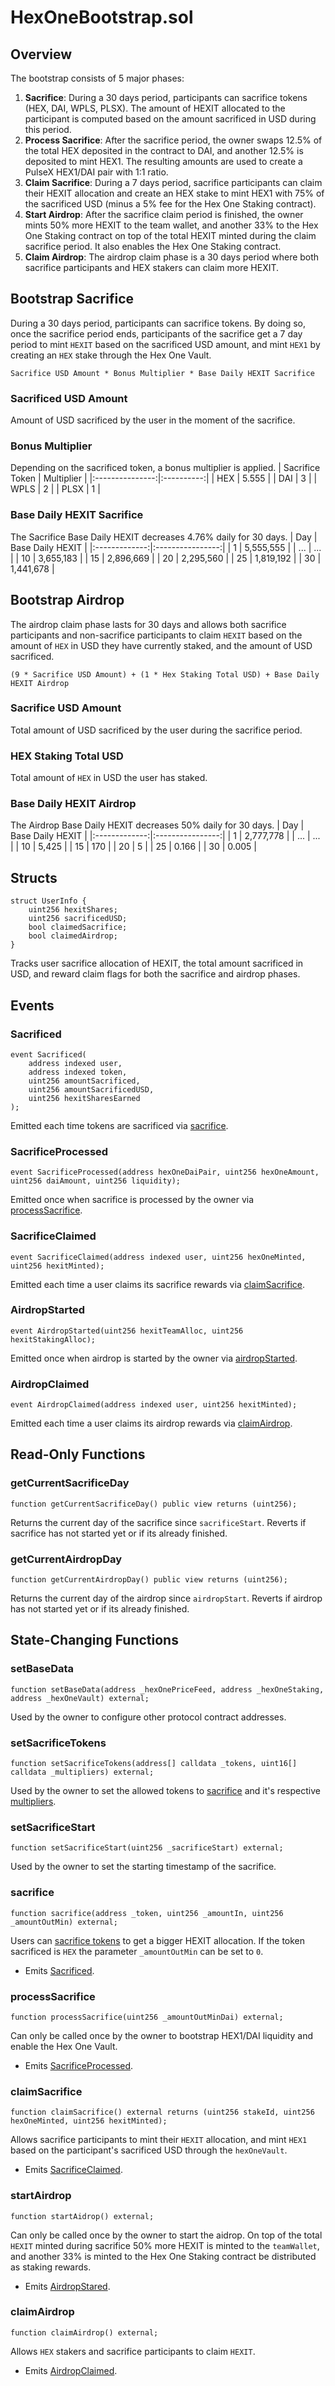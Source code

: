 # HexOneBootstrap.sol

## Overview
The bootstrap consists of 5 major phases:
1. **Sacrifice**: During a 30 days period, participants can sacrifice tokens (HEX, DAI, WPLS, PLSX). The amount of HEXIT allocated to the participant is computed based on the amount sacrificed in USD during this period.
2. **Process Sacrifice**: After the sacrifice period, the owner swaps 12.5% of the total HEX deposited in the contract to DAI, and another 12.5% is deposited to mint HEX1. The resulting amounts are used to create a PulseX HEX1/DAI pair with 1:1 ratio.
3. **Claim Sacrifice**: During a 7 days period, sacrifice participants can claim their HEXIT allocation and create an HEX stake to mint HEX1 with 75% of the sacrificed USD (minus a 5% fee for the Hex One Staking contract).
4. **Start Airdrop**: After the sacrifice claim period is finished, the owner mints 50% more HEXIT to the team wallet, and another 33% to the Hex One Staking contract on top of the total HEXIT minted during the claim sacrifice period. It also enables the Hex One Staking contract.
5. **Claim Airdrop**: The airdrop claim phase is a 30 days period where both sacrifice participants and HEX stakers can claim more HEXIT.

## Bootstrap Sacrifice
During a 30 days period, participants can sacrifice tokens. By doing so, once the sacrifice period ends, participants of the sacrifice get a 7 day period to mint `HEXIT` based on the sacrificed USD amount, and mint `HEX1` by creating an `HEX` stake through the Hex One Vault.
```
Sacrifice USD Amount * Bonus Multiplier * Base Daily HEXIT Sacrifice
```

### Sacrificed USD Amount
Amount of USD sacrificed by the user in the moment of the sacrifice.

### Bonus Multiplier
Depending on the sacrificed token, a bonus multiplier is applied.
| Sacrifice Token | Multiplier |
|:---------------:|:----------:|
|       HEX       |    5.555   |
|       DAI       |     3      |
|       WPLS      |     2      |
|       PLSX      |     1      |

### Base Daily HEXIT Sacrifice
The Sacrifice Base Daily HEXIT decreases 4.76% daily for 30 days.
| Day           | Base Daily HEXIT |
|:-------------:|:----------------:|
|      1        |    5,555,555     |
|      ...      |       ...        |
|      10       |    3,655,183     |
|      15       |    2,896,669     |
|      20       |    2,295,560     |
|      25       |    1,819,192     |
|      30       |    1,441,678     |

## Bootstrap Airdrop
The airdrop claim phase lasts for 30 days and allows both sacrifice participants and non-sacrifice participants to claim `HEXIT` based on the amount of `HEX` in USD they have currently staked, and the amount of USD sacrificed.
```
(9 * Sacrifice USD Amount) + (1 * Hex Staking Total USD) + Base Daily HEXIT Airdrop
```

### Sacrifice USD Amount
Total amount of USD sacrificed by the user during the sacrifice period.

### HEX Staking Total USD
Total amount of `HEX` in USD the user has staked.

### Base Daily HEXIT Airdrop
The Airdrop Base Daily HEXIT decreases 50% daily for 30 days.
| Day           | Base Daily HEXIT |
|:-------------:|:----------------:|
|      1        |    2,777,778     |
|      ...      |       ...        |
|      10       |    5,425         |
|      15       |    170           |
|      20       |    5             |
|      25       |    0.166         |
|      30       |    0.005         |

## Structs
```solidity
struct UserInfo {
    uint256 hexitShares;
    uint256 sacrificedUSD;
    bool claimedSacrifice;
    bool claimedAirdrop;
}
```
Tracks user sacrifice allocation of HEXIT, the total amount sacrificed in USD, and reward claim flags for both the sacrifice and airdrop phases.

## Events
### Sacrificed
```solidity
event Sacrificed(
    address indexed user,
    address indexed token,
    uint256 amountSacrificed,
    uint256 amountSacrificedUSD,
    uint256 hexitSharesEarned
);
```
Emitted each time tokens are sacrificed via [sacrifice](#sacrifice).

### SacrificeProcessed
```solidity
event SacrificeProcessed(address hexOneDaiPair, uint256 hexOneAmount, uint256 daiAmount, uint256 liquidity);
```
Emitted once when sacrifice is processed by the owner via [processSacrifice](#processsacrifice).

### SacrificeClaimed
```solidity
event SacrificeClaimed(address indexed user, uint256 hexOneMinted, uint256 hexitMinted);
```
Emitted each time a user claims its sacrifice rewards via [claimSacrifice](#claimsacrifice).

### AirdropStarted
```solidity
event AirdropStarted(uint256 hexitTeamAlloc, uint256 hexitStakingAlloc);
```
Emitted once when airdrop is started by the owner via [airdropStarted](#airdropstarted).

### AirdropClaimed
```solidity
event AirdropClaimed(address indexed user, uint256 hexitMinted);
```
Emitted each time a user claims its airdrop rewards via [claimAirdrop](#claimairdrop).

## Read-Only Functions

### getCurrentSacrificeDay
```solidity
function getCurrentSacrificeDay() public view returns (uint256);
```
Returns the current day of the sacrifice since ``sacrificeStart``. Reverts if sacrifice has not started yet or if its already finished.

### getCurrentAirdropDay
```solidity
function getCurrentAirdropDay() public view returns (uint256);
```
Returns the current day of the airdrop since ``airdropStart``. Reverts if airdrop has not started yet or if its already finished.

## State-Changing Functions

### setBaseData
```solidity
function setBaseData(address _hexOnePriceFeed, address _hexOneStaking, address _hexOneVault) external;
```

Used by the owner to configure other protocol contract addresses.

### setSacrificeTokens
```solidity
function setSacrificeTokens(address[] calldata _tokens, uint16[] calldata _multipliers) external;
```

Used by the owner to set the allowed tokens to [sacrifice](#sacrifice) and it's respective [multipliers](#bonus-multiplier).

### setSacrificeStart
```solidity
function setSacrificeStart(uint256 _sacrificeStart) external;
```

Used by the owner to set the starting timestamp of the sacrifice.

### sacrifice
```solidity
function sacrifice(address _token, uint256 _amountIn, uint256 _amountOutMin) external;
```

Users can [sacrifice tokens](#bonus-multiplier) to get a bigger HEXIT allocation. If the token sacrificed is ``HEX`` the parameter ``_amountOutMin`` can be set to ``0``.

* Emits [Sacrificed](#sacrificed).

### processSacrifice
```solidity
function processSacrifice(uint256 _amountOutMinDai) external;
```

Can only be called once by the owner to bootstrap HEX1/DAI liquidity and enable the Hex One Vault.

* Emits [SacrificeProcessed](#sacrificeprocessed).

### claimSacrifice
```solidity
function claimSacrifice() external returns (uint256 stakeId, uint256 hexOneMinted, uint256 hexitMinted);
```

Allows sacrifice participants to mint their ``HEXIT`` allocation, and mint ``HEX1`` based on the participant's sacrificed USD through the ``hexOneVault``.

* Emits [SacrificeClaimed](#sacrificeclaimed).

### startAirdrop
```solidity
function startAidrop() external;
```

Can only be called once by the owner to start the aidrop. On top of the total ``HEXIT`` minted during sacrifice 50% more HEXIT is minted to the `teamWallet`, and another 33% is minted to the Hex One Staking contract be distributed as staking rewards.

* Emits [AirdropStared](#airdropstarted).

### claimAirdrop
```solidity
function claimAirdrop() external;
```
Allows `HEX` stakers and sacrifice participants to claim `HEXIT`.

* Emits [AirdropClaimed](#airdropclaimed).
